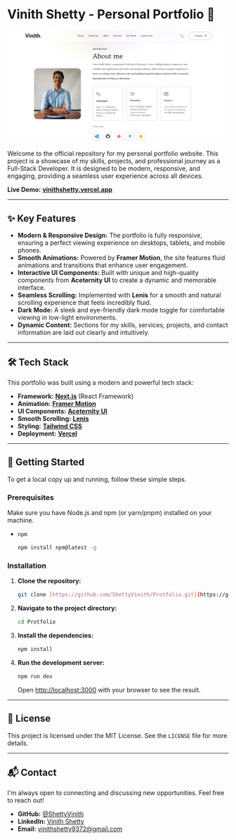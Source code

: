 # Vinith Shetty - Personal Portfolio 👋

![Vinith Shetty's Portfolio Thumbnail](https://github.com/ShettyVinith/Protfolio/blob/main/public/portfolio_Thubnail.png?raw=true)

Welcome to the official repository for my personal portfolio website. This project is a showcase of my skills, projects, and professional journey as a Full-Stack Developer. It is designed to be modern, responsive, and engaging, providing a seamless user experience across all devices.

**Live Demo:** [**vinithshetty.vercel.app**](https://vinithshetty.vercel.app/)

---

## ✨ Key Features

-   **Modern & Responsive Design:** The portfolio is fully responsive, ensuring a perfect viewing experience on desktops, tablets, and mobile phones.
-   **Smooth Animations:** Powered by **Framer Motion**, the site features fluid animations and transitions that enhance user engagement.
-   **Interactive UI Components:** Built with unique and high-quality components from **Aceternity UI** to create a dynamic and memorable interface.
-   **Seamless Scrolling:** Implemented with **Lenis** for a smooth and natural scrolling experience that feels incredibly fluid.
-   **Dark Mode:** A sleek and eye-friendly dark mode toggle for comfortable viewing in low-light environments.
-   **Dynamic Content:** Sections for my skills, services, projects, and contact information are laid out clearly and intuitively.

---

## 🛠️ Tech Stack

This portfolio was built using a modern and powerful tech stack:

-   **Framework:** [**Next.js**](https://nextjs.org/) (React Framework)
-   **Animation:** [**Framer Motion**](https://www.framer.com/motion/)
-   **UI Components:** [**Aceternity UI**](https://ui.aceternity.com/)
-   **Smooth Scrolling:** [**Lenis**](https://lenis.studio/)
-   **Styling:** [**Tailwind CSS**](https://tailwindcss.com/)
-   **Deployment:** [**Vercel**](https://vercel.com/)

---

## 🚀 Getting Started

To get a local copy up and running, follow these simple steps.

### Prerequisites

Make sure you have Node.js and npm (or yarn/pnpm) installed on your machine.

-   `npm`
    ```sh
    npm install npm@latest -g
    ```

### Installation

1.  **Clone the repository:**
    ```sh
    git clone [https://github.com/ShettyVinith/Protfolio.git](https://github.com/ShettyVinith/Protfolio.git)
    ```
2.  **Navigate to the project directory:**
    ```sh
    cd Protfolio
    ```
3.  **Install the dependencies:**
    ```sh
    npm install
    ```
4.  **Run the development server:**
    ```sh
    npm run dev
    ```
    Open [http://localhost:3000](http://localhost:3000) with your browser to see the result.

---

## 📄 License

This project is licensed under the MIT License. See the `LICENSE` file for more details.

---

## 📬 Contact

I'm always open to connecting and discussing new opportunities. Feel free to reach out!

-   **GitHub:** [@ShettyVinith](https://github.com/ShettyVinith)
-   **LinkedIn:** [Vinith Shetty](https://www.linkedin.com/in/shettyvinith/)
-   **Email:** [vinithshetty9372@gmail.com](mailto:vinithshetty9372@gmail.com)
